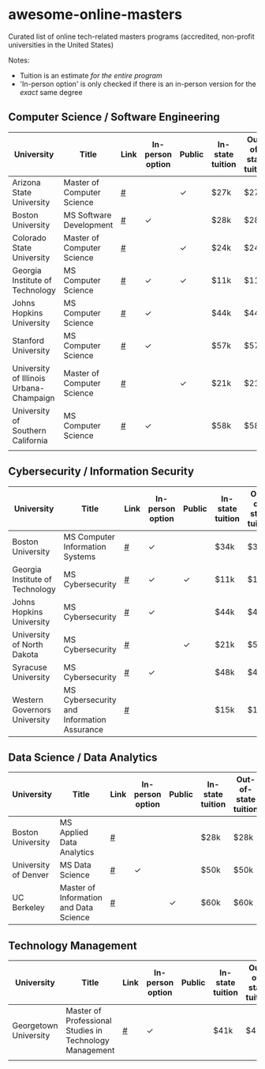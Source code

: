 # awesome-online-masters

Curated list of online tech-related masters programs (accredited, non-profit universities in the United States)

Notes:
 * Tuition is an estimate *for the entire program*
 * 'In-person option' is only checked if there is an in-person version for the *exact* same degree

## Computer Science / Software Engineering

| University | Title | Link | In-person option | Public | In-state tuition	| Out-of-state tuition |
|---	|---	|---	|---	|---	|---	|---  |
|Arizona State University|Master of Computer Science|[#](https://asuonline.asu.edu/online-degree-programs/graduate/computer-science-mcs/)||✓|$27k|$27k|
|Boston University|MS Software Development|[#](https://www.bu.edu/online/programs/graduate-programs/software-development/)|✓|   	|$28k|$28k|
|Colorado State University|Master of Computer Science|[#](https://www.online.colostate.edu/degrees/computer-science/)||✓|$24k|$24k|
| Georgia Institute of Technology | MS Computer Science	| [#](https://www.gatech.edu/academics/degrees/masters/cybersecurity-ms-cybersecurity) | ✓ | ✓ | $11k | $11k | 
| Johns Hopkins University | MS Computer Science | [#](https://ep.jhu.edu/programs-and-courses/programs/computer-science) | ✓ || $44k | $44k |
| Stanford University | MS Computer Science | [#](https://online.stanford.edu/programs/computer-science-ms-degree) | ✓ || $57k | $57k |
| University of Illinois Urbana-Champaign | Master of Computer Science | [#](https://cs.illinois.edu/academics/graduate/professional-mcs-program/online-master-computer-science) ||✓|$21k|$21k|
| University of Southern California |MS Computer Science|[#](https://viterbigradadmission.usc.edu/programs/masters/msprograms/computer-science/ms-computer-science/)|✓||$58k|$58k|
|   	|   	|   	|   	|   	|   	|   	|

## Cybersecurity / Information Security

| University | Title | Link | In-person option | Public | In-state tuition	| Out-of-state tuition |
|---	|---	|---	|---	|---	|---	|---  |
|Boston University|MS Computer Information Systems|[#](https://www.bu.edu/online/programs/graduate-programs/computer-information-systems-masters-degree/)|✓|   	|$34k|$34k|
| Georgia Institute of Technology | MS Cybersecurity	| [#](https://www.gatech.edu/academics/degrees/masters/cybersecurity-ms-cybersecurity) | ✓ | ✓   | $11k | $11k |
| Johns Hopkins University | MS Cybersecurity | [#](https://ep.jhu.edu/programs-and-courses/programs/cybersecurity) | ✓ || $44k | $44k |
| University of North Dakota |MS Cybersecurity|[#](https://onlinedegrees.und.edu/masters-cyber-security/)| 	|✓ | $21k	| $55k |
| Syracuse University |MS Cybersecurity|[#](https://engineeringonline.syr.edu/graduate-programs/cybersecurity/)|✓||$48k|$48k|
| Western Governors University | MS Cybersecurity and Information Assurance | [#](https://www.wgu.edu/online-it-degrees/cybersecurity-information-assurance-masters-program.html) | | | $15k | $15k |

## Data Science / Data Analytics

| University | Title | Link | In-person option | Public | In-state tuition	| Out-of-state tuition |
|---	|---	|---	|---	|---	|---	|---  |
|Boston University|MS Applied Data Analytics|[#](https://www.bu.edu/online/programs/graduate-programs/applied-data-analytics-masters-degree/)|||$28k|$28k| 
| University of Denver | MS Data Science | [#](https://ritchieonline.du.edu/data-science/)| ✓	| | $50k|$50k |
| UC Berkeley | Master of Information and Data Science | [#](https://datascience.berkeley.edu/)	|   	| ✓ | $60k | $60k |

## Technology Management

| University | Title | Link | In-person option | Public | In-state tuition	| Out-of-state tuition |
|---	|---	|---	|---	|---	|---	|---  |
| Georgetown University | Master of Professional Studies in Technology Management | [#](https://scsonline.georgetown.edu/programs/masters-technology-management)|  ✓	|   	|  $41k	|  $41k	|
|   	|   	|   	|   	|   	|   	|   	|
